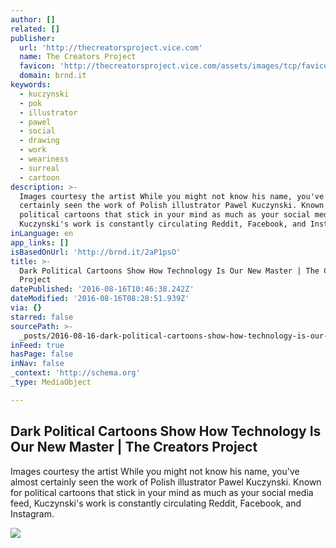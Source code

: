 ```yaml
---
author: []
related: []
publisher:
  url: 'http://thecreatorsproject.vice.com'
  name: The Creators Project
  favicon: 'http://thecreatorsproject.vice.com/assets/images/tcp/favicons/favicon.ico'
  domain: brnd.it
keywords:
  - kuczynski
  - pok
  - illustrator
  - pawel
  - social
  - drawing
  - work
  - weariness
  - surreal
  - cartoon
description: >-
  Images courtesy the artist While you might not know his name, you've almost
  certainly seen the work of Polish illustrator Pawel Kuczynski. Known for
  political cartoons that stick in your mind as much as your social media feed,
  Kuczynski's work is constantly circulating Reddit, Facebook, and Instagram.
inLanguage: en
app_links: []
isBasedOnUrl: 'http://brnd.it/2aP1psO'
title: >-
  Dark Political Cartoons Show How Technology Is Our New Master | The Creators
  Project
datePublished: '2016-08-16T10:46:38.242Z'
dateModified: '2016-08-16T08:28:51.939Z'
via: {}
starred: false
sourcePath: >-
  _posts/2016-08-16-dark-political-cartoons-show-how-technology-is-our-new-maste.md
inFeed: true
hasPage: false
inNav: false
_context: 'http://schema.org'
_type: MediaObject

---
```

<article style=""><h1>Dark Political Cartoons Show How Technology Is Our New Master | The Creators Project</h1><p>Images courtesy the artist While you might not know his name, you've almost certainly seen the work of Polish illustrator Pawel Kuczynski. Known for political cartoons that stick in your mind as much as your social media feed, Kuczynski's work is constantly circulating Reddit, Facebook, and Instagram.</p><img src="https://thecreatorsproject-images.vice.com/content-images/contentimage/no-slug/0d1a315066cd3c23db202a94f39f8c69.jpg" /></article>